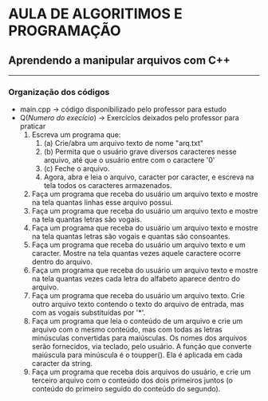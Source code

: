 # AULA DE ALGORITIMOS E PROGRAMAÇÃO
## Aprendendo a manipular arquivos com C++
***
### Organização dos códigos
* main.cpp -> código disponíbilizado pelo professor para estudo
* Q(*Numero do execício*) -> Exercícios deixados pelo professor para praticar
    1. Escreva um programa que:
        1. (a) Crie/abra um arquivo texto de nome "arq.txt"
        1. (b) Permita que o usuário grave diversos caracteres nesse arquivo, até que o usuário entre com o caractere '0'
        1. (c) Feche o arquivo.
        1. Agora, abra e leia o arquivo, caracter por caracter, e escreva na tela todos os caracteres armazenados.
    2. Faça um programa que receba do usuário um arquivo texto e mostre na tela quantas linhas esse arquivo possui.
    3. Faça um programa que receba do usuário um arquivo texto e mostre na tela quantas letras são vogais.
    4. Faça um programa que receba do usuário um arquivo texto e mostre na tela quantas letras são vogais e quantas
    são consoantes.
    5. Faça um programa que receba do usuário um arquivo texto e um caracter. Mostre na tela quantas vezes aquele
    caractere ocorre dentro do arquivo.
    6. Faça um programa que receba do usuário um arquivo texto e mostre na tela quantas vezes cada letra do alfabeto
    aparece dentro do arquivo.
    7. Faça um programa que receba do usuário um arquivo texto. Crie outro arquivo texto contendo o texto do arquivo
    de entrada, mas com as vogais substituídas por '*'.
    8. Faça um programa que leia o conteúdo de um arquivo e crie um arquivo com o mesmo conteúdo, mas com todas
    as letras minúsculas convertidas para maiúsculas. Os nomes dos arquivos serão fornecidos, via teclado, pelo
    usuário. A função que converte maiúscula para minúscula é o toupper(). Ela é aplicada em cada caracter da string.
    9. Faça um programa que receba dois arquivos do usuário, e crie um terceiro arquivo com o conteúdo dos dois
    primeiros juntos (o conteúdo do primeiro seguido do conteúdo do segundo).